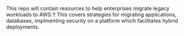 This repo will contain resources to help enterprises migrate legacy workloads to AWS !! This covers strategies for migrating applications, databases, implmenting security on a platform which facilitates hybrid deployments.
